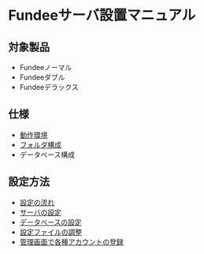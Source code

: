 # Fundeeサーバ設置マニュアル

## 対象製品
- Fundeeノーマル
- Fundeeダブル
- Fundeeデラックス

## 仕様
- [動作環境](/env.md)
- [フォルダ構成](/dir.md)
- データベース構成

##  設定方法
- [設定の流れ](/flow.md)
- [サーバの設定](/server.md)
- [データベースの設定](/db.md)
- [設定ファイルの調整](/config.md)
- [管理画面で各種アカウントの登録](/admin.md)